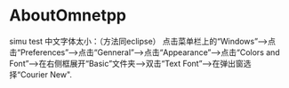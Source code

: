 # AboutOmnetpp
simu  test
中文字体太小：（方法同eclipse）
点击菜单栏上的“Windows”——>点击“Preferences”——>点击“Genneral”——>点击“Appearance”——>点击“Colors and Font”——>在右侧框展开“Basic”文件夹——>双击“Text Font”——>在弹出窗选择“Courier New".
